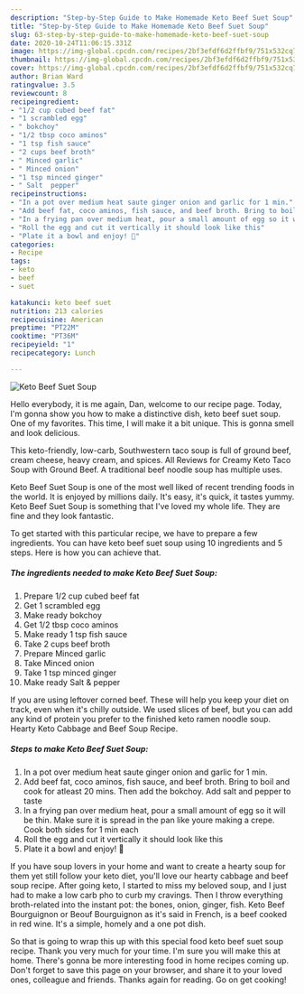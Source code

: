 ```yaml
---
description: "Step-by-Step Guide to Make Homemade Keto Beef Suet Soup"
title: "Step-by-Step Guide to Make Homemade Keto Beef Suet Soup"
slug: 63-step-by-step-guide-to-make-homemade-keto-beef-suet-soup
date: 2020-10-24T11:06:15.331Z
image: https://img-global.cpcdn.com/recipes/2bf3efdf6d2ffbf9/751x532cq70/keto-beef-suet-soup-recipe-main-photo.jpg
thumbnail: https://img-global.cpcdn.com/recipes/2bf3efdf6d2ffbf9/751x532cq70/keto-beef-suet-soup-recipe-main-photo.jpg
cover: https://img-global.cpcdn.com/recipes/2bf3efdf6d2ffbf9/751x532cq70/keto-beef-suet-soup-recipe-main-photo.jpg
author: Brian Ward
ratingvalue: 3.5
reviewcount: 8
recipeingredient:
- "1/2 cup cubed beef fat"
- "1 scrambled egg"
- " bokchoy"
- "1/2 tbsp coco aminos"
- "1 tsp fish sauce"
- "2 cups beef broth"
- " Minced garlic"
- " Minced onion"
- "1 tsp minced ginger"
- " Salt  pepper"
recipeinstructions:
- "In a pot over medium heat saute ginger onion and garlic for 1 min."
- "Add beef fat, coco aminos, fish sauce, and beef broth. Bring to boil and cook for atleast 20 mins. Then add the bokchoy. Add salt and pepper to taste"
- "In a frying pan over medium heat, pour a small amount of egg so it will be thin. Make sure it is spread in the pan like youre making a crepe. Cook both sides for 1 min each"
- "Roll the egg and cut it vertically it should look like this"
- "Plate it a bowl and enjoy! 🥣"
categories:
- Recipe
tags:
- keto
- beef
- suet

katakunci: keto beef suet 
nutrition: 213 calories
recipecuisine: American
preptime: "PT22M"
cooktime: "PT36M"
recipeyield: "1"
recipecategory: Lunch

---
```



![Keto Beef Suet Soup](https://img-global.cpcdn.com/recipes/2bf3efdf6d2ffbf9/751x532cq70/keto-beef-suet-soup-recipe-main-photo.jpg)

Hello everybody, it is me again, Dan, welcome to our recipe page. Today, I'm gonna show you how to make a distinctive dish, keto beef suet soup. One of my favorites. This time, I will make it a bit unique. This is gonna smell and look delicious.

This keto-friendly, low-carb, Southwestern taco soup is full of ground beef, cream cheese, heavy cream, and spices. All Reviews for Creamy Keto Taco Soup with Ground Beef. A traditional beef noodle soup has multiple uses.

Keto Beef Suet Soup is one of the most well liked of recent trending foods in the world. It is enjoyed by millions daily. It's easy, it's quick, it tastes yummy. Keto Beef Suet Soup is something that I've loved my whole life. They are fine and they look fantastic.


To get started with this particular recipe, we have to prepare a few ingredients. You can have keto beef suet soup using 10 ingredients and 5 steps. Here is how you can achieve that.

<!--inarticleads1-->

##### The ingredients needed to make Keto Beef Suet Soup:

1. Prepare 1/2 cup cubed beef fat
1. Get 1 scrambled egg
1. Make ready  bokchoy
1. Get 1/2 tbsp coco aminos
1. Make ready 1 tsp fish sauce
1. Take 2 cups beef broth
1. Prepare  Minced garlic
1. Take  Minced onion
1. Take 1 tsp minced ginger
1. Make ready  Salt &amp; pepper


If you are using leftover corned beef. These will help you keep your diet on track, even when it&#39;s chilly outside. We used slices of beef, but you can add any kind of protein you prefer to the finished keto ramen noodle soup. Hearty Keto Cabbage and Beef Soup Recipe. 

<!--inarticleads2-->

##### Steps to make Keto Beef Suet Soup:

1. In a pot over medium heat saute ginger onion and garlic for 1 min.
1. Add beef fat, coco aminos, fish sauce, and beef broth. Bring to boil and cook for atleast 20 mins. Then add the bokchoy. Add salt and pepper to taste
1. In a frying pan over medium heat, pour a small amount of egg so it will be thin. Make sure it is spread in the pan like youre making a crepe. Cook both sides for 1 min each
1. Roll the egg and cut it vertically it should look like this
1. Plate it a bowl and enjoy! 🥣


If you have soup lovers in your home and want to create a hearty soup for them yet still follow your keto diet, you&#39;ll love our hearty cabbage and beef soup recipe. After going keto, I started to miss my beloved soup, and I just had to make a low carb pho to curb my cravings. Then I throw everything broth-related into the instant pot: the bones, onion, ginger, fish. Keto Beef Bourguignon or Beouf Bourguignon as it&#39;s said in French, is a beef cooked in red wine. It&#39;s a simple, homely and a one pot dish. 

So that is going to wrap this up with this special food keto beef suet soup recipe. Thank you very much for your time. I'm sure you will make this at home. There's gonna be more interesting food in home recipes coming up. Don't forget to save this page on your browser, and share it to your loved ones, colleague and friends. Thanks again for reading. Go on get cooking!

